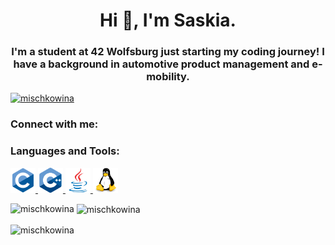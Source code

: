 <h1 align="center">Hi 👋, I'm Saskia.</h1>
<h3 align="center">I'm a student at 42 Wolfsburg just starting my coding journey! I have a background in automotive product management and e-mobility.</h3>

<p align="left"> <a href="https://github.com/ryo-ma/github-profile-trophy"><img src="https://github-profile-trophy.vercel.app/?username=mischkowina" alt="mischkowina" /></a> </p>

<h3 align="left">Connect with me:</h3>
<p align="left">
</p>

<h3 align="left">Languages and Tools:</h3>
<p align="left"> <a href="https://www.cprogramming.com/" target="_blank" rel="noreferrer"> <img src="https://raw.githubusercontent.com/devicons/devicon/master/icons/c/c-original.svg" alt="c" width="40" height="40"/> </a> <a href="https://www.w3schools.com/cpp/" target="_blank" rel="noreferrer"> <img src="https://raw.githubusercontent.com/devicons/devicon/master/icons/cplusplus/cplusplus-original.svg" alt="cplusplus" width="40" height="40"/> </a> <a href="https://www.java.com" target="_blank" rel="noreferrer"> <img src="https://raw.githubusercontent.com/devicons/devicon/master/icons/java/java-original.svg" alt="java" width="40" height="40"/> </a> <a href="https://www.linux.org/" target="_blank" rel="noreferrer"> <img src="https://raw.githubusercontent.com/devicons/devicon/master/icons/linux/linux-original.svg" alt="linux" width="40" height="40"/> </a> </p>

<p><img align="left" src="https://github-readme-stats.vercel.app/api/top-langs?username=mischkowina&show_icons=true&locale=en&layout=compact" alt="mischkowina" /></p>

<p>&nbsp;<img align="center" src="https://github-readme-stats.vercel.app/api?username=mischkowina&show_icons=true&locale=en" alt="mischkowina" /></p>

<p><img align="center" src="https://github-readme-streak-stats.herokuapp.com/?user=mischkowina&" alt="mischkowina" /></p>
